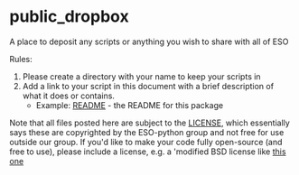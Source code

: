 public_dropbox
==============

A place to deposit any scripts or anything you wish to share with all of ESO

Rules:

 1. Please create a directory with your name to keep your scripts in
 2. Add a link to your script in this document with a brief description of what it does or contains.
    * Example: [README](README.md) - the README for this package

Note that all files posted here are subject to the [LICENSE](LICENSE), which essentially says these are copyrighted by the ESO-python group and not free for use outside our group.  If you'd like to make your code fully open-source (and free to use), please include a license, e.g. a 'modified BSD license like [this one](https://github.com/astropy/astroquery/blob/master/licenses/LICENSE.rst)
